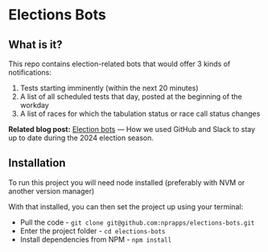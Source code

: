 # Elections Bots

## What is it?

This repo contains election-related bots that would offer 3 kinds of notifications:

1. Tests starting imminently (within the next 20 minutes)
2. A list of all scheduled tests that day, posted at the beginning of the workday
3. A list of races for which the tabulation status or race call status changes

**Related blog post:** [Election bots](https://blog.apps.npr.org/2025/01/29/election-bots.html) — How we used GitHub and Slack to stay up to date during the 2024 election season.

## Installation

To run this project you will need node installed (preferably with NVM or another version manager)

With that installed, you can then set the project up using your terminal:

- Pull the code - `git clone git@github.com:nprapps/elections-bots.git`
- Enter the project folder - `cd elections-bots`
- Install dependencies from NPM - `npm install`
